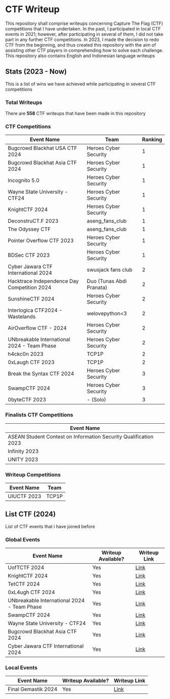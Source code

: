 # CTF Writeup
This repository shall comprise writeups concerning Capture The Flag (CTF) competitions that I have undertaken. In the past, I participated in local CTF events in 2021; however, after participating in several of them, I did not take part in any further CTF competitions. In 2023, I made the decision to redo CTF from the beginning, and thus created this repository with the aim of assisting other CTF players in comprehending how to solve each challenge. This repository also contains English and Indonesian language writeups

## Stats (2023 - Now)
This is a list of wins we have achieved while participating in several CTF competitions

### Total Writeups
There are __558__ CTF writeups that have been made in this repository

### CTF Competitions

| Event Name | Team | Ranking |
| ---------- | ---- | ------- |
| Bugcrowd Blackhat USA CTF 2024 | Heroes Cyber Security | 1 |
| Bugcrowd Blackhat Asia CTF 2024 | Heroes Cyber Security | 1 |
| Incognito 5.0 | Heroes Cyber Security | 1 |
| Wayne State University - CTF24 | Heroes Cyber Security | 1 |
| KnightCTF 2024 | Heroes Cyber Security | 1 |
| DeconstruCT.F 2023 | aseng_fans_club | 1 |
| The Odyssey CTF | aseng_fans_club | 1 |
| Pointer Overflow CTF 2023 | Heroes Cyber Security | 1 |
| BDSec CTF 2023 | Heroes Cyber Security | 1 |
| Cyber Jawara CTF International 2024 | swusjack fans club | 2 |
| Hacktrace Independence Day Competition 2024 | Duo (Tunas Abdi Pranata) | 2 |
| SunshineCTF 2024 | Heroes Cyber Security | 2 |
| Interlogica CTF2024 - Wastelands | welovepython<3 | 2 |
| AirOverflow CTF - 2024 | Heroes Cyber Security | 2 |
| UNbreakable International 2024 - Team Phase | Heroes Cyber Security | 2 |
| h4ckc0n 2023 | TCP1P | 2 |
| 0xLaugh CTF 2023 | TCP1P | 2 |
| Break the Syntax CTF 2024 | Heroes Cyber Security | 3 |
| SwampCTF 2024 | Heroes Cyber Security | 3 |
| 0byteCTF 2023 | - (Solo) | 3 |

### Finalists CTF Competitions
| Event Name |
| ---------- |
| ASEAN Student Contest on Information Security Qualification 2023 |
| Infinity 2023 |
| UNITY 2023 |

### Writeup Competitions

| Event Name | Team |
| ---------- | ---- |
| UIUCTF 2023 | TCP1P |

## List CTF (2024)
List of CTF events that i have joined before

### Global Events
| Event Name | Writeup Available? | Writeup Link |
| ---------- | ------------------ | ------------ |
| UofTCTF 2024 | Yes | [Link](/2024/UofTCTF%202024/) |
| KnightCTF 2024 | Yes | [Link](/2024/KnightCTF%202024/) |
| TetCTF 2024 | Yes | [Link](/2024/TetCTF%202024/) |
| 0xL4ugh CTF 2024 | Yes |[Link](/2024/0xL4ugh%20CTF%202024/) |
| UNbreakable International 2024 - Team Phase | Yes |[Link](/2024/UNbreakable%20International%202024%20-%20Team%20Phase/) |
| SwampCTF 2024 | Yes |[Link](/2024/SwampCTF%202024/) |
| Wayne State University - CTF24 | Yes |[Link](/2024/Wayne%20State%20University%20-%20CTF24/) |
| Bugcrowd Blackhat Asia CTF 2024 | Yes |[Link](/2024/Bugcrowd%20Blackhat%20Asia%20CTF%202024/) |
| Cyber Jawara CTF International 2024 | Yes | [Link](/2024/Cyber%20Jawara%20CTF%20International%202024/) |

### Local Events
| Event Name | Writeup Available? | Writeup Link |
| ---------- | ------------------ | ------------ |
| Final Gemastik 2024 | Yes | [Link](/2024/Final%20Gemastik%202024/) |

